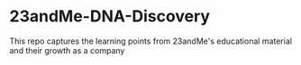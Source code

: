 # 23andMe-DNA-Discovery
This repo captures the learning points from 23andMe's educational material and their growth as a company
